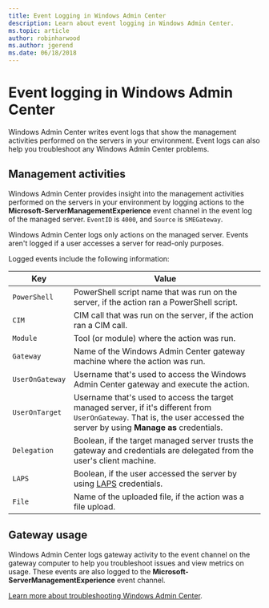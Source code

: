 ```yaml
---
title: Event Logging in Windows Admin Center
description: Learn about event logging in Windows Admin Center.
ms.topic: article
author: robinharwood
ms.author: jgerend
ms.date: 06/18/2018
---
```


# Event logging in Windows Admin Center

Windows Admin Center writes event logs that show the management activities performed on the servers in your environment. Event logs can also help you troubleshoot any Windows Admin Center problems.

## Management activities

Windows Admin Center provides insight into the management activities performed on the servers in your environment by logging actions to the **Microsoft-ServerManagementExperience** event channel in the event log of the managed server. `EventID` is `4000`, and `Source` is `SMEGateway`.

Windows Admin Center logs only actions on the managed server. Events aren't logged if a user accesses a server for read-only purposes.

Logged events include the following information:

| Key           | Value                                                                                              |
|---------------|----------------------------------------------------------------------------------------------------|
| `PowerShell`    | PowerShell script name that was run on the server, if the action ran a PowerShell script. |
| `CIM `          | CIM call that was run on the server, if the action ran a CIM call.                        |
| `Module`        | Tool (or module) where the action was run.                                                     |
| `Gateway`       | Name of the Windows Admin Center gateway machine where the action was run.                     |
| `UserOnGateway` | Username that's used to access the Windows Admin Center gateway and execute the action.                    |
| `UserOnTarget`  | Username that's used to access the target managed server, if it's different from `UserOnGateway`. That is, the user accessed the server by using **Manage as** credentials. |
| `Delegation`    | Boolean, if the target managed server trusts the gateway and credentials are delegated from the user's client machine.             |
| `LAPS`          | Boolean, if the user accessed the server by using [LAPS](/previous-versions/mt227395(v=msdn.10)) credentials.                          |
| `File`          | Name of the uploaded file, if the action was a file upload.                                |

## Gateway usage

Windows Admin Center logs gateway activity to the event channel on the gateway computer to help you troubleshoot issues and view metrics on usage. These events are also logged to the **Microsoft-ServerManagementExperience** event channel.

[Learn more about troubleshooting Windows Admin Center](../support/troubleshooting.md).
